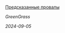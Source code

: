 <!--2024-09-05 15:30:11-->
<div class="yb">
  <a class="nodecor" href="/index.html?mir_kino/predskazannye_provaly">
    <img class="preview" data-videoid="https://rutube.ru/play/embed/http://rutube.ru/video/e78a61143bbed1a84ac6aff3fee95752/" src="http://pic.rutubelist.ru/video/aa/1a/aa1a89c0275753b30f60387a1a3d6125.jpg" align="left" alt="">
  </a>
  <div class="inlbl text">
    <p><a class="nodecor" href="/index.html?mir_kino/predskazannye_provaly">Предсказанные провалы</a></p>
    <p><i class="smaller2">GreenGrass</i></p>
    <i class="smaller3">2024-09-05</i>
  </div>
</div>
